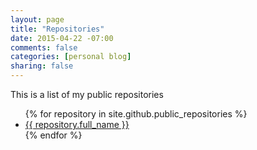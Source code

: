 ```yaml
---
layout: page
title: "Repositories"
date: 2015-04-22 -07:00
comments: false
categories: [personal blog]
sharing: false
---
```


This is a list of my public repositories

<ul>
  {% for repository in site.github.public_repositories %}
    <li><a href="https://github.com/{{ repository.full_name }}">{{ repository.full_name }}</a></li>
  {% endfor %}
</ul>